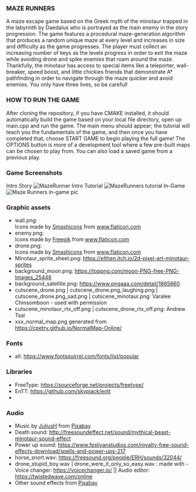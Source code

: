 ### MAZE RUNNERS
A maze escape game based on the Greek myth of the minotaur trapped in the labyrinth by Daedalus who is portrayed as the main enemy in the story progression. The game features a procedural maze-generation algorithm that produces a random unique maze at every level and increases in size and difficulty as the game progresses. The player must collect an increasing number of keys as the levels progress in order to exit the maze while avoiding drone and spike enemies that roam around the maze. Thankfully, the minotaur has access to special items like a teleporter, wall-breaker, speed boost, and little chickies friends that demonstrate A* pathfinding in order to navigate through the maze quicker and avoid enemies. You only have three lives, so be careful!

### HOW TO RUN THE GAME
After cloning the repository, if you have CMAKE installed, it should automatically build the game based on your local file directory, open up main.cpp and
run the game. The main menu should appear; the tutorial will teach you the fundamentals of the game, and then once you have completed that, choose START GAME to begin playing the full game! The OPTIONS button is more of a development tool where a few pre-built maps can be chosen to play from. You can also load a saved game from a previous play.

### Game Screenshots
Intro Story
![MazeRunner Intro](https://user-images.githubusercontent.com/58369573/155863892-43b5134b-58b3-425b-8358-aad821c86c99.PNG)
Tutorial
![MazeRunners tutorial](https://user-images.githubusercontent.com/58369573/155863993-79753890-98df-4fc2-9018-519d4c6145df.PNG)
In-Game
![Maze Runners in-game pic](https://user-images.githubusercontent.com/58369573/155863897-c5c0945c-2336-4fba-8aed-83d8035ee244.PNG)

### Graphic assets
* wall.png: <div>Icons made by <a href="https://www.flaticon.com/authors/smashicons" title="Smashicons">Smashicons</a> from <a href="https://www.flaticon.com/" title="Flaticon">www.flaticon.com</a></div>
* enemy.png: <div>Icons made by <a href="https://www.freepik.com" title="Freepik">Freepik</a> from <a href="https://www.flaticon.com/" title="Flaticon">www.flaticon.com</a></div>
* drone.png:  <div>Icons made by <a href="https://www.flaticon.com/authors/smashicons" title="Smashicons">Smashicons</a> from <a href="https://www.flaticon.com/" title="Flaticon">www.flaticon.com</a></div>
* Minotaur_sprite_sheet.png:  https://elthen.itch.io/2d-pixel-art-minotaur-sprites
* background_moon.png: https://toppng.com/moon-PNG-free-PNG-Images_25446
* background_satellite.png: https://www.pngaaa.com/detail/1865660
* cutscene_drone.png | cutscene_drone.png_laughing.png | cutscene_drone.png_sad.png | cutscene_minotaur.png: Varalee Chinsomboon - used with permission
* cutscene_minotaur_rtx_off.png | cutscene_drone_rtx_off.png: Andrew Tsai
* xxx_normal_map.png generated from https://cpetry.github.io/NormalMap-Online/

### Fonts
* all: https://www.fontsquirrel.com/fonts/list/popular

### Libraries
* FreeType: https://sourceforge.net/projects/freetype/
* EnTT: https://github.com/skypjack/entt
* 

### Audio
* Music by <a href="/users/juliush-3921568/?tab=audio&amp;utm_source=link-attribution&amp;utm_medium=referral&amp;utm_campaign=audio&amp;utm_content=4238">JuliusH</a> from <a href="https://pixabay.com/?utm_source=link-attribution&amp;utm_medium=referral&amp;utm_campaign=music&amp;utm_content=4238">Pixabay</a>
* Death sound: http://freesoundeffect.net/sound/mythical-beast-minotaur-sound-effect
* Power up sound: https://www.fesliyanstudios.com/royalty-free-sound-effects-download/spells-and-power-ups-217
* horse_snort.wav: https://freesound.org/people/ERH/sounds/32044/
* drone_stupid_boy.wav | drone_were_it_only_so_easy.wav : made with - Voice changer: https://voicechanger.io/ || Audio editor: https://twistedwave.com/online
* Other sound effects from <a href="https://pixabay.com/music/?utm_source=link-attribution&amp;utm_medium=referral&amp;utm_campaign=music&amp;utm_content=6185">Pixabay</a>






